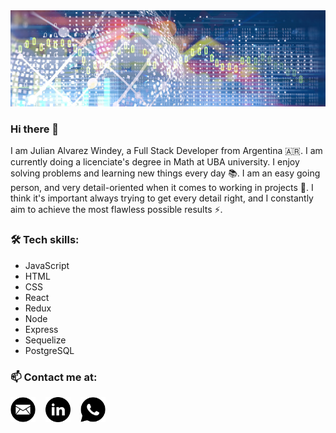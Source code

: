 <img src="/banner.jpg" />

### Hi there 👋

I am Julian Alvarez Windey, a Full Stack Developer from Argentina 🇦🇷. I am currently doing a licenciate's degree in Math at UBA university. I enjoy solving problems and learning new things every day 📚. I am an easy going person, and very detail-oriented when it comes to working in projects 🧐. I think it's important always trying to get every detail right, and I constantly aim to achieve the most flawless possible results ⚡.

### 🛠️ Tech skills:

- JavaScript
- HTML
- CSS
- React
- Redux
- Node
- Express
- Sequelize
- PostgreSQL

### 📫 Contact me at:

[<img src="mail.svg" width="40" />](mailto:jralvarezwindey@gmail.com) &nbsp;&nbsp;
[<img src="linkedin.svg" width="40" />](https://www.linkedin.com/in/jralvarezwindey/) &nbsp;&nbsp;
[<img src="whatsapp.svg" width="40" />](https://api.whatsapp.com/send?phone=5491136108552)
